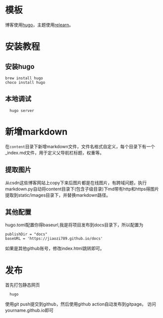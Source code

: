 # 模板
博客使用[hugo](https://themes.gohugo.io/)，主题使用[relearn](https://themes.gohugo.io/themes/hugo-theme-relearn/)。

# 安装教程

## 安装hugo
```shell
brew install hugo
choco install hugo
```

## 本地调试
```shell
  hugo server
```


# 新增markdown
在`content`目录下新增markdown文件，文件名格式自定义，每个目录下有一个_index.md文件，用于定义父导航栏标题，权重等。

## 提取图片
从csdn这些博客网站上copy下来后图片都是在线图片，有跨域问题，执行markdown.py自动将content目录下(包含子级目录)下md带有http和https得图片提取到static/images目录下，并替换markdown路径。

## 其他配置
hugo.toml配置你得baseurl,我是将项目发布到docs目录下，所以配置为
```
publishDir = "docs"
baseURL = 'https://jiaozi789.github.io/docs'
```
如果是其他github账号，修改index.html跳转即可。
# 发布
首先打包静态网页
```shell
  hugo
```
使用git push提交到github，然后使用github action自动发布到gitpage。
访问yourname.github.io即可


